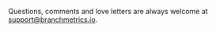 
Questions, comments and love letters are always welcome at [support@branchmetrics.io](mailto:support@branchmetrics.io).
